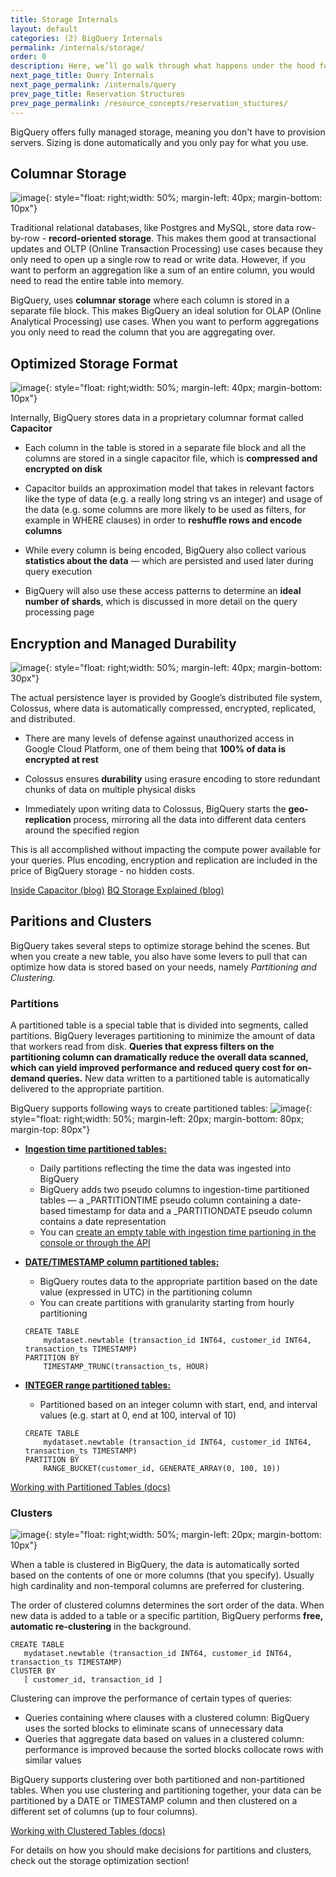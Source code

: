 ```yaml
---
title: Storage Internals
layout: default
categories: (2) BigQuery Internals
permalink: /internals/storage/
order: 0
description: Here, we’ll go walk through what happens under the hood for BigQuery storage
next_page_title: Query Internals
next_page_permalink: /internals/query
prev_page_title: Reservation Structures
prev_page_permalink: /resource_concepts/reservation_stuctures/
---
```


BigQuery offers fully managed storage, meaning you don't have to provision servers. Sizing is done automatically and you only pay for what you use. 


## Columnar Storage
![image](/assets/images/column_storage.png){: style="float: right;width: 50%; margin-left: 40px; margin-bottom: 10px"}

Traditional relational databases, like Postgres and MySQL, store data row-by-row - **record-oriented storage**. This makes them good at transactional updates and OLTP (Online Transaction Processing) use cases because they only need to open up a single row to read or write data. However, if you want to perform an aggregation like a sum of an entire column, you would need to read the entire table into memory.

BigQuery, uses **columnar storage** where each column is stored in a separate file block. This makes BigQuery an ideal solution for OLAP (Online Analytical Processing) use cases. When you want to perform aggregations you only need to read the column that you are aggregating over. 


## Optimized Storage Format
![image](/assets/images/capacitor.png){: style="float: right;width: 50%; margin-left: 40px; margin-bottom: 10px"}

Internally, BigQuery stores data in a proprietary columnar format called **Capacitor**

- Each column in the table is stored in a separate file block and all the columns are stored in a single capacitor file, which is **compressed and encrypted on disk** 

- Capacitor builds an approximation model that takes in relevant factors like the type of data (e.g. a really long string vs an integer) and usage of the data (e.g. some columns are more likely to be used as filters, for example in WHERE clauses) in order to **reshuffle rows and encode columns**

- While every column is being encoded, BigQuery also collect various **statistics about the data** — which are persisted and used later during query execution

- BigQuery will also use these access patterns to determine an **ideal number of shards**, which is discussed in more detail on the query processing page


## Encryption and Managed Durability
![image](/assets/images/colossus.png){: style="float: right;width: 50%; margin-left: 40px; margin-bottom: 30px"}

The actual persistence layer is provided by Google’s distributed file system, Colossus, where data is automatically compressed, encrypted, replicated, and distributed. 

- There are many levels of defense against unauthorized access in Google Cloud Platform, one of them being that **100% of data is encrypted at rest**

- Colossus ensures **durability** using erasure encoding to store redundant chunks of data on multiple physical disks

- Immediately upon writing data to Colossus, BigQuery starts the **geo-replication** process, mirroring all the data into different data centers around the specified region

This is all accomplished without impacting the compute power available for your queries. Plus encoding, encryption and replication are included in the price of BigQuery storage - no hidden costs.

<a href="https://cloud.google.com/blog/products/bigquery/inside-capacitor-bigquerys-next-generation-columnar-storage-format" class="button">Inside Capacitor (blog)</a>
<a href="https://medium.com/google-cloud/bigquery-explained-storage-overview-70cac32251fa" class="button">BQ Storage Explained (blog)</a>

## Paritions and Clusters
BigQuery takes several steps to optimize storage behind the scenes. But when you create a new table, you also have some levers to pull that can optimize how data is stored based on your needs, namely *Partitioning and Clustering.* 

### Partitions
A partitioned table is a special table that is divided into segments, called partitions. BigQuery leverages partitioning to minimize the amount of data that workers read from disk. **Queries that express filters on the partitioning column can dramatically reduce the overall data scanned, which can yield improved performance and reduced query cost for on-demand queries.** New data written to a partitioned table is automatically delivered to the appropriate partition.  

BigQuery supports following ways to create partitioned tables:
![image](/assets/images/partitions.png){: style="float: right;width: 50%; margin-left: 20px; margin-bottom: 80px; margin-top: 80px"}

- [**Ingestion time partitioned tables:**](https://cloud.google.com/bigquery/docs/creating-partitioned-tables)
    - Daily partitions reflecting  the time the data was ingested into BigQuery
    - BigQuery adds two pseudo columns to ingestion-time partitioned tables — a _PARTITIONTIME pseudo column containing a date-based timestamp for data and a _PARTITIONDATE pseudo column contains a date representation
    - You can [create an empty table with ingestion time partioning in the console or through the API](https://cloud.google.com/bigquery/docs/creating-partitioned-tables#console)

- [**DATE/TIMESTAMP column partitioned tables:**](https://cloud.google.com/bigquery/docs/creating-column-partitions)
    - BigQuery routes data to the appropriate partition based on the date value (expressed in UTC) in the partitioning column
    - You can create partitions with granularity starting from hourly partitioning
    ```
    CREATE TABLE
        mydataset.newtable (transaction_id INT64, customer_id INT64, transaction_ts TIMESTAMP)
    PARTITION BY
        TIMESTAMP_TRUNC(transaction_ts, HOUR)
    ```

- [**INTEGER range partitioned tables:**](https://cloud.google.com/bigquery/docs/creating-integer-range-partitions)
    - Partitioned based on an integer column with start, end, and interval values (e.g. start at 0, end at 100, interval of 10)
    ```
    CREATE TABLE
        mydataset.newtable (transaction_id INT64, customer_id INT64, transaction_ts TIMESTAMP)
    PARTITION BY
        RANGE_BUCKET(customer_id, GENERATE_ARRAY(0, 100, 10))
    ```

<a href="https://cloud.google.com/bigquery/docs/partitioned-tables" class="button">Working with Partitioned Tables (docs)</a>

### Clusters
![image](/assets/images/clusters.png){: style="float: right;width: 50%; margin-left: 20px; margin-bottom: 10px"}

When a table is clustered in BigQuery, the data is automatically sorted based on the contents of one or more columns (that you specify). Usually high cardinality and non-temporal columns are preferred for clustering.

The order of clustered columns determines the sort order of the data. When new data is added to a table or a specific partition, BigQuery performs **free, automatic re-clustering** in the background.

 ```
CREATE TABLE
    mydataset.newtable (transaction_id INT64, customer_id INT64, transaction_ts TIMESTAMP)
ClUSTER BY
    [ customer_id, transaction_id ] 
```

Clustering can improve the performance of certain types of queries:
- Queries containing where clauses with a clustered column: BigQuery uses the sorted blocks to eliminate scans of unnecessary data
- Queries that aggregate data based on values in a clustered column: performance is improved because the sorted blocks collocate rows with similar values

BigQuery supports clustering over both partitioned and non-partitioned tables. When you use clustering and partitioning together, your data can be partitioned by a DATE or TIMESTAMP column and then clustered on a different set of columns (up to four columns).


<a href="https://cloud.google.com/bigquery/docs/clustered-tables" class="button">Working with Clustered Tables (docs)</a>


For details on how you should make decisions for partitions and clusters, check out the storage optimization section!

